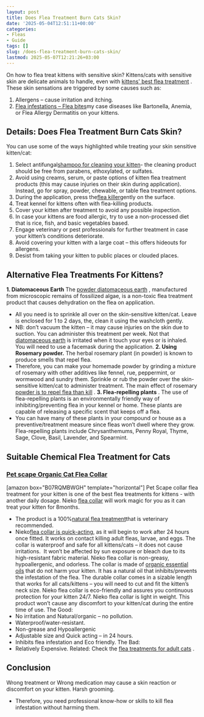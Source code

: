 ```yaml
---
layout: post
title: Does Flea Treatment Burn Cats Skin?
date: '2025-05-04T12:51:11+00:00'
categories:
- Fleas
- Guide
tags: []
slug: /does-flea-treatment-burn-cats-skin/
lastmod: 2025-05-07T12:21:26+03:00
---
```


On how to flea treat kittens with sensitive skin? Kittens/cats with sensitive skin are delicate animals to handle, even with
[kittens' best flea treatment](https://pestpolicy.com/best-flea-treatment-for-kittens/)
. These skin sensations are triggered by some causes such as:
1. Allergens – cause irritation and itching.
2. [Flea infestations – Flea bites](https://pestpolicy.com/can-fleas-live-on-clothes/)my case diseases like Bartonella, Anemia, or Flea Allergy Dermatitis on your kittens.
## Details: Does Flea Treatment Burn Cats Skin?
You can use some of the ways highlighted while treating your skin sensitive kitten/cat:
1. Select antifungal[shampoo for cleaning your kitten](https://pestpolicy.com/best-flea-shampoo-for-cats/)- the cleaning product should be free from parabens, ethoxylated, or sulfates.
2. Avoid using creams, serum, or paste options of kitten flea treatment products (this may cause injuries on their skin during application). Instead, go for spray, powder, chewable, or table flea treatment options.
3. During the application, press the[flea killer](https://pestpolicy.com/borax-flea-killer/)gently on the surface.
4. Treat kennel for kittens often with flea-killing products.
5. Cover your kitten after treatment to avoid any possible inspection.
6. In case your kittens are food allergic, try to use a non-processed diet that is rice, fish, and basic vegetables based.
7. Engage veterinary or pest professionals for further treatment in case your kitten’s conditions deteriorate.
8. Avoid covering your kitten with a large coat – this offers hideouts for allergens.
9. Desist from taking your kitten to public places or clouded places.
## Alternative Flea Treatments For Kittens?
**1. Diatomaceous Earth**
The
[powder diatomaceous earth](https://pestpolicy.com/diatomaceous-earth-for-fleas-on-cats/)
, manufactured from microscopic remains of fossilized algae, is a non-toxic flea treatment product that causes dehydration on the flea on application.
- All you need is to sprinkle all over on the skin-sensitive kitten/cat. Leave is enclosed for 1 to 2 days, the, clean it using the washcloth gently.
- NB: don’t vacuum the kitten – it may cause injuries on the skin due to suction.
You can administer this treatment per week. Not that
[diatomaceous earth](https://pestpolicy.com/diatomaceous-earth-for-fleas-on-dogs/)
is irritated when it touch your eyes or is inhaled. You will need to use a facemask during the application.
**2. Using Rosemary powder.**
The herbal rosemary plant (in powder) is known to produce smells that repel flea.
- Therefore, you can make your homemade powder by grinding a mixture of rosemary with other additives like fennel, rue, peppermint, or wormwood and sundry them.
Sprinkle or rub the powder over the skin-sensitive kitten/cat to administer treatment. The main effect of rosemary
[powder is to repel flea than kill](https://pestpolicy.com/does-baby-powder-kill-bed-bugs/)
.
**3. Flea-repelling plants**
.
The use of flea-repelling plants is an environmentally friendly way of inhibiting/preventing flea in your kennel or home. These plants are capable of releasing a specific scent that keeps off a flea.
- You can have many of these plants in your compound or house as a preventive/treatment measure since fleas won’t dwell where they grow.
Flea-repelling plants include Chrysanthemums, Penny Royal, Thyme, Sage, Clove, Basil, Lavender, and Spearmint.
## Suitable Chemical Flea Treatment for Cats
### [Pet scape Organic Cat Flea Collar](https://www.amazon.com/dp/B07RQMBWGH/?tag=p-policy-20)
[amazon box="B07RQMBWGH" template="horizontal"]
Pet Scape collar flea treatment for your kitten is one of the best flea treatments for kittens - with another daily dosage. Nieko
[flea collar](https://pestpolicy.com/best-flea-collar-for-cats/)
will work magic for you as it can treat your kitten for 8months.
- The product is a 100%[natural flea treatment](https://pestpolicy.com/does-apple-cider-vinegar-kill-fleas/)that is veterinary recommended.
- Nieko[flea collar is quick-acting](https://pestpolicy.com/best-flea-collar-for-dogs/), as it will begin to work after 24 hours once fitted. It works on contact killing adult fleas, larvae, and eggs.
The collar is waterproof and safe for all kittens/cats – it does not cause irritations.  It won’t be affected by sun exposure or bleach due to its high-resistant fabric material.
Nieko flea collar is non-greasy, hypoallergenic, and odorless. The collar is made of
[organic essential oils](https://pestpolicy.com/does-lavender-kill-bed-bugs/)
that do not harm your kitten. It has a natural oil that inhibits/prevents the infestation of the flea.
The durable collar comes in a sizable length that works for all cats/kittens – you will need to cut and fit the kitten’s neck size.
Nieko flea collar is eco-friendly and assures you continuous protection for your kitten 24/7.
Nieko flea collar is light in weight. This product won’t cause any discomfort to your kitten/cat during the entire time of use.
The Good:
- No irritation and Natural/organic – no pollution.
- Waterproof/water-resistant.
- Non-grease and Hypoallergenic
- Adjustable size and Quick acting – in 24 hours.
- Inhibits flea infestation and Eco friendly.
The Bad:
- Relatively Expensive.
Related: Check the
[flea treatments for adult cats](https://pestpolicy.com/best-flea-treatment-for-cats/)
.
## Conclusion
Wrong treatment or Wrong medication may cause a skin reaction or discomfort on your kitten.
Harsh grooming.
- Therefore, you need professional know-how or skills to kill flea infestation without harming them.
